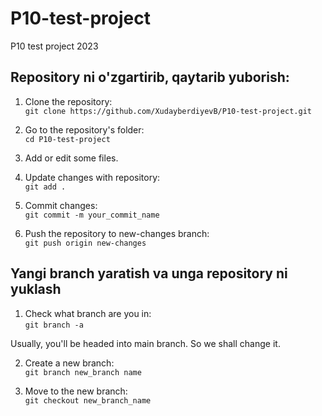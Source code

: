 # P10-test-project
P10 test project 2023

## Repository ni o'zgartirib, qaytarib yuborish:

1. Clone the repository:  
`git clone https://github.com/XudayberdiyevB/P10-test-project.git`

2. Go to the repository's folder:  
`cd P10-test-project`

3. Add or edit some files.

4. Update changes with repository:  
`git add .`

5. Commit changes:  
`git commit -m your_commit_name`

6. Push the repository to new-changes branch:  
`git push origin new-changes`

## Yangi branch yaratish va unga repository ni yuklash

1. Check what branch are you in:  
`git branch -a`

Usually, you'll be headed into main branch. So we shall change it.

2. Create a new branch:  
`git branch new_branch name`

3. Move to the new branch:  
`git checkout new_branch_name`
